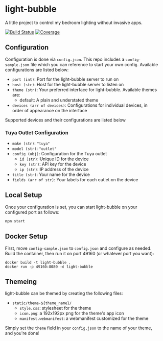 # light-bubble

A little project to control my bedroom lighting without invasive apps.

[![Build Status][build-badge]][build-link] [![Coverage][coverage-badge]][coverage-link]

## Configuration

Configuration is done via `config.json`. This repo includes a `config-sample.json` file which you can reference to start your own config. Available configurations are listed below:

- `port (int)`: Port for the light-bubble server to run on
- `host (str)`: Host for the light-bubble server to listen on
- `theme (str)`: Your preferred interface for light-bubble. Available themes are:
  - default: A plain and understated theme
- `devices (arr of devices)`: Configurations for individual devices, in order of appearance on the interface

Supported devices and their configurations are listed below

### Tuya Outlet Configuration

- `make (str)`: `"tuya"`
- `model (str)`: `"outlet"`
- `config (obj)`: Configuration for the Tuya outlet
  - `id (str)`: Unique ID for the device
  - `key (str)`: API key for the device
  - `ip (str)`: IP address of the device
- `title (str)`: Your name for the device
- `fields (arr of str)`: Your labels for each outlet on the device

## Local Setup

Once your configuration is set, you can start light-bubble on your configured port as follows:

```sh
npm start
```

## Docker Setup

First, move `config-sample.json` to `config.json` and configure as needed. Build the container, then run it on port 49160 (or whatever port you want):

```
docker build -t light-bubble .
docker run -p 49160:8080 -d light-bubble
```

## Themeing

light-bubble can be themed by creating the following files:

- `static/theme-${theme_name}/`
  - `style.css`: stylesheet for the theme
  - `icon.png`: a 192x192px png for the theme's app icon
  - `manifest.webmanifest`: a webmanifest customized for the theme

Simply set the `theme` field in your `config.json` to the name of your theme, and you're done!

[coverage-badge]: https://img.shields.io/codecov/c/github/codehearts/light-bubble/master
[coverage-link]:  https://codecov.io/gh/codehearts/light-bubble
[build-badge]:    https://img.shields.io/github/workflow/status/codehearts/light-bubble/Test/master
[build-link]:     https://github.com/codehearts/light-bubble/actions?query=workflow%3ATest+branch%3Amaster
